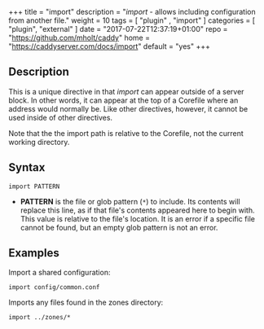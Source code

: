 +++
title = "import"
description = "*import* - allows including configuration from another file."
weight = 10
tags = [  "plugin" , "import" ]
categories = [ "plugin", "external" ]
date = "2017-07-22T12:37:19+01:00"
repo = "https://github.com/mholt/caddy"
home = "https://caddyserver.com/docs/import"
default = "yes"
+++

## Description

This is a unique directive in that *import* can appear outside of a server block. In other words, it
can appear at the top of a Corefile where an address would normally be. Like other directives,
however, it cannot be used inside of other directives.

Note that the the import path is relative to the Corefile, not the current working directory.

## Syntax

~~~
import PATTERN
~~~

* **PATTERN** is the file or glob pattern (`*`) to include. Its contents will replace this line, as
  if that file's contents appeared here to begin with. This value is relative to the file's
  location. It is an error if a specific file cannot be found, but an empty glob pattern is not an
  error.

## Examples

Import a shared configuration:

~~~
import config/common.conf
~~~

Imports any files found in the zones directory:

~~~
import ../zones/*
~~~
